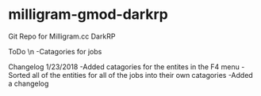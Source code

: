 # milligram-gmod-darkrp
Git Repo for Milligram.cc DarkRP

ToDo \n
  -Catagories for jobs

Changelog
1/23/2018
  -Added catagories for the entites in the F4 menu
  -Sorted all of the entities for all of the jobs into their own catagories
  -Added a changelog
